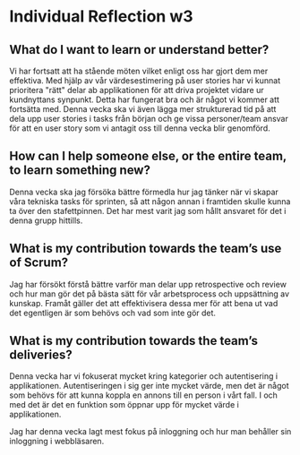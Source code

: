 # Individual Reflection w3

## What do I want to learn or understand better?
Vi har fortsatt att ha stående möten vilket enligt oss har gjort dem mer effektiva. 
Med hjälp av vår värdesestimering på user stories har vi kunnat prioritera "rätt" delar ab applikationen för att driva projektet vidare ur kundnyttans synpunkt. Detta har fungerat bra och är något vi kommer att fortsätta med. Denna vecka ska vi även lägga mer strukturerad tid på att dela upp user stories i tasks från början och ge vissa personer/team ansvar för att en user story som vi antagit oss till denna vecka blir genomförd. 

## How can I help someone else, or the entire team, to learn something new?
Denna vecka ska jag försöka bättre förmedla hur jag tänker när vi skapar våra tekniska tasks för sprinten, så att någon annan i framtiden skulle kunna ta över den stafettpinnen. Det har mest varit jag som hållt ansvaret för det i denna grupp hittills.


## What is my contribution towards the team’s use of Scrum?
Jag har försökt förstå bättre varför man delar upp retrospective och review och hur man gör det på bästa sätt för vår arbetsprocess och uppsättning av kunskap. Framåt gäller det att effektivisera dessa mer för att bena ut vad det egentligen är som behövs och vad som inte gör det. 

## What is my contribution towards the team’s deliveries?
Denna vecka har vi fokuserat mycket kring kategorier och autentisering i applikationen. Autentiseringen i sig ger inte mycket värde, men det är något som behövs för att kunna koppla en annons till en person i vårt fall. I och med det är det en funktion som öppnar upp för mycket värde i applikationen. 

Jag har denna vecka lagt mest fokus på inloggning och hur man behåller sin inloggning i webbläsaren. 